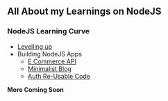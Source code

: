## All About my Learnings on NodeJS

### NodeJS Learning Curve
- [Levelling up](https://github.com/Nicanor008/10-Days-Of-NodeJS/tree/master/10DaysOfNodeJS)
- Building NodeJS Apps
    - [E Commerce API](https://github.com/Nicanor008/10-Days-Of-NodeJS/tree/master/ECommerce)
    - [Minimalist Blog](https://github.com/Nicanor008/10-Days-Of-NodeJS/tree/master/ECommerce/blog)
    - [Auth Re-Usable Code](https://github.com/Nicanor008/10-Days-Of-NodeJS/tree/master/ECommerce/Auth)

**More Coming Soon**
